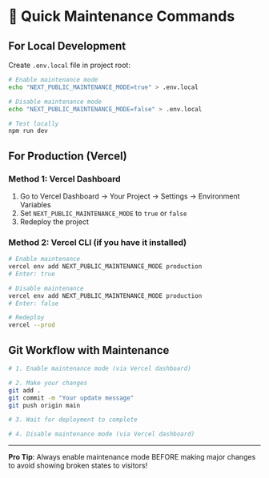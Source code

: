 # 🚀 Quick Maintenance Commands

## For Local Development

Create `.env.local` file in project root:

```bash
# Enable maintenance mode
echo "NEXT_PUBLIC_MAINTENANCE_MODE=true" > .env.local

# Disable maintenance mode  
echo "NEXT_PUBLIC_MAINTENANCE_MODE=false" > .env.local

# Test locally
npm run dev
```

## For Production (Vercel)

### Method 1: Vercel Dashboard
1. Go to Vercel Dashboard → Your Project → Settings → Environment Variables
2. Set `NEXT_PUBLIC_MAINTENANCE_MODE` to `true` or `false`
3. Redeploy the project

### Method 2: Vercel CLI (if you have it installed)
```bash
# Enable maintenance
vercel env add NEXT_PUBLIC_MAINTENANCE_MODE production
# Enter: true

# Disable maintenance
vercel env add NEXT_PUBLIC_MAINTENANCE_MODE production  
# Enter: false

# Redeploy
vercel --prod
```

## Git Workflow with Maintenance

```bash
# 1. Enable maintenance mode (via Vercel dashboard)

# 2. Make your changes
git add .
git commit -m "Your update message"
git push origin main

# 3. Wait for deployment to complete

# 4. Disable maintenance mode (via Vercel dashboard)
```

---
**Pro Tip**: Always enable maintenance mode BEFORE making major changes to avoid showing broken states to visitors!
